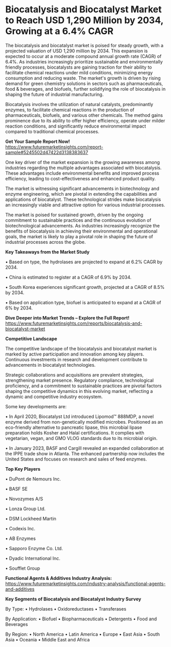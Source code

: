 # Biocatalysis and Biocatalyst Market to Reach USD 1,290 Million by 2034, Growing at a 6.4% CAGR

The biocatalysis and biocatalyst market is poised for steady growth, with a projected valuation of USD 1,290 million by 2034. This expansion is expected to occur at a moderate compound annual growth rate (CAGR) of 6.4%. As industries increasingly prioritize sustainable and environmentally friendly processes, biocatalysts are gaining traction for their ability to facilitate chemical reactions under mild conditions, minimizing energy consumption and reducing waste. The market's growth is driven by rising demand for green chemistry solutions in sectors such as pharmaceuticals, food & beverages, and biofuels, further solidifying the role of biocatalysis in shaping the future of industrial manufacturing.

Biocatalysis involves the utilization of natural catalysts, predominantly enzymes, to facilitate chemical reactions in the production of pharmaceuticals, biofuels, and various other chemicals. The method gains prominence due to its ability to offer higher efficiency, operate under milder reaction conditions, and significantly reduce environmental impact compared to traditional chemical processes.

**Get Your Sample Report Now!** https://www.futuremarketinsights.com/report-sample#5245502d47422d3138383637

One key driver of the market expansion is the growing awareness among industries regarding the multiple advantages associated with biocatalysis. These advantages include environmental benefits and improved process efficiency, leading to cost-effectiveness and enhanced product quality.

The market is witnessing significant advancements in biotechnology and enzyme engineering, which are pivotal in extending the capabilities and applications of biocatalyst. These technological strides make biocatalysis an increasingly viable and attractive option for various industrial processes.

The market is poised for sustained growth, driven by the ongoing commitment to sustainable practices and the continuous evolution of biotechnological advancements. As industries increasingly recognize the benefits of biocatalysis in achieving their environmental and operational goals, the market is likely to play a pivotal role in shaping the future of industrial processes across the globe.

**Key Takeaways from the Market Study**

•	Based on type, the hydrolases are projected to expand at 6.2% CAGR by 2034.

•	China is estimated to register at a CAGR of 6.9% by 2034.

•	South Korea experiences significant growth, projected at a CAGR of 8.5% by 2034.

•	Based on application type, biofuel is anticipated to expand at a CAGR of 6% by 2034.

**Dive Deeper into Market Trends – Explore the Full Report!** https://www.futuremarketinsights.com/reports/biocatalysis-and-biocatalyst-market

**Competitive Landscape**

The competitive landscape of the biocatalysis and biocatalyst market is marked by active participation and innovation among key players. Continuous investments in research and development contribute to advancements in biocatalyst technologies.

Strategic collaborations and acquisitions are prevalent strategies, strengthening market presence. Regulatory compliance, technological proficiency, and a commitment to sustainable practices are pivotal factors shaping the competitive dynamics in this evolving market, reflecting a dynamic and competitive industry ecosystem.

Some key developments are:

•	In April 2020, Biocatalyst Ltd introduced Lipomod™ 888MDP, a novel enzyme derived from non-genetically modified microbes. Positioned as an eco-friendly alternative to pancreatic lipase, this microbial lipase preparation holds Kosher and Halal certifications. It complies with vegetarian, vegan, and GMO VLOG standards due to its microbial origin.

•	In January 2023, BASF and Cargill revealed an expanded collaboration at the IPPE trade show in Atlanta. The enhanced partnership now includes the United States and focuses on research and sales of feed enzymes.

**Top Key Players**

•	DuPont de Nemours Inc.

•	BASF SE

•	Novozymes A/S

•	Lonza Group Ltd.

•	DSM Lockheed Martin

•	Codexis Inc.

•	AB Enzymes

•	Sapporo Enzyme Co. Ltd.

•	Dyadic International Inc.

•	Soufflet Group

**Functional Agents & Additives Industry Analysis:** https://www.futuremarketinsights.com/industry-analysis/functional-agents-and-additives

**Key Segments of Biocatalysis and Biocatalyst Industry Survey**

By Type:
•	Hydrolases
•	Oxidoreductases
•	Transferases

By Application:
•	Biofuel
•	Biopharmaceuticals
•	Detergents
•	Food and Beverages

By Region:
•	North America
•	Latin America
•	Europe
•	East Asia
•	South Asia
•	Oceania
•	Middle East and Africa

